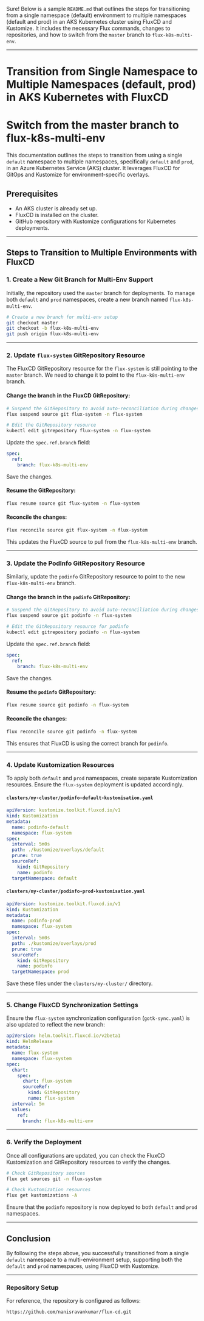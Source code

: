 Sure! Below is a sample `README.md` that outlines the steps for transitioning from a single namespace (default) environment to multiple namespaces (default and prod) in an AKS Kubernetes cluster using FluxCD and Kustomize. It includes the necessary Flux commands, changes to repositories, and how to switch from the `master` branch to `flux-k8s-multi-env`.

---

# Transition from Single Namespace to Multiple Namespaces (default, prod) in AKS Kubernetes with FluxCD
# Switch from the master branch to flux-k8s-multi-env

This documentation outlines the steps to transition from using a single `default` namespace to multiple namespaces, specifically `default` and `prod`, in an Azure Kubernetes Service (AKS) cluster. It leverages FluxCD for GitOps and Kustomize for environment-specific overlays.

## **Prerequisites**

- An AKS cluster is already set up.
- FluxCD is installed on the cluster.
- GitHub repository with Kustomize configurations for Kubernetes deployments.

---

## **Steps to Transition to Multiple Environments with FluxCD**

### 1. **Create a New Git Branch for Multi-Env Support**
Initially, the repository used the `master` branch for deployments. To manage both `default` and `prod` namespaces, create a new branch named `flux-k8s-multi-env`.

```bash
# Create a new branch for multi-env setup
git checkout master
git checkout -b flux-k8s-multi-env
git push origin flux-k8s-multi-env
```

---

### 2. **Update `flux-system` GitRepository Resource**
The FluxCD GitRepository resource for the `flux-system` is still pointing to the `master` branch. We need to change it to point to the `flux-k8s-multi-env` branch.

#### Change the branch in the FluxCD GitRepository:

```bash
# Suspend the GitRepository to avoid auto-reconciliation during changes
flux suspend source git flux-system -n flux-system

# Edit the GitRepository resource
kubectl edit gitrepository flux-system -n flux-system
```

Update the `spec.ref.branch` field:

```yaml
spec:
  ref:
    branch: flux-k8s-multi-env
```

Save the changes.

#### Resume the GitRepository:

```bash
flux resume source git flux-system -n flux-system
```

#### Reconcile the changes:

```bash
flux reconcile source git flux-system -n flux-system
```

This updates the FluxCD source to pull from the `flux-k8s-multi-env` branch.

---

### 3. **Update the PodInfo GitRepository Resource**
Similarly, update the `podinfo` GitRepository resource to point to the new `flux-k8s-multi-env` branch.

#### Change the branch in the `podinfo` GitRepository:

```bash
# Suspend the GitRepository to avoid auto-reconciliation during changes
flux suspend source git podinfo -n flux-system

# Edit the GitRepository resource for podinfo
kubectl edit gitrepository podinfo -n flux-system
```

Update the `spec.ref.branch` field:

```yaml
spec:
  ref:
    branch: flux-k8s-multi-env
```

Save the changes.

#### Resume the `podinfo` GitRepository:

```bash
flux resume source git podinfo -n flux-system
```

#### Reconcile the changes:

```bash
flux reconcile source git podinfo -n flux-system
```

This ensures that FluxCD is using the correct branch for `podinfo`.

---

### 4. **Update Kustomization Resources**

To apply both `default` and `prod` namespaces, create separate Kustomization resources. Ensure the `flux-system` deployment is updated accordingly.

#### `clusters/my-cluster/podinfo-default-kustomisation.yaml`
```yaml
apiVersion: kustomize.toolkit.fluxcd.io/v1
kind: Kustomization
metadata:
  name: podinfo-default
  namespace: flux-system
spec:
  interval: 5m0s
  path: ./kustomize/overlays/default
  prune: true
  sourceRef:
    kind: GitRepository
    name: podinfo
  targetNamespace: default
```

#### `clusters/my-cluster/podinfo-prod-kustomisation.yaml`
```yaml
apiVersion: kustomize.toolkit.fluxcd.io/v1
kind: Kustomization
metadata:
  name: podinfo-prod
  namespace: flux-system
spec:
  interval: 5m0s
  path: ./kustomize/overlays/prod
  prune: true
  sourceRef:
    kind: GitRepository
    name: podinfo
  targetNamespace: prod
```

Save these files under the `clusters/my-cluster/` directory.

---

### 5. **Change FluxCD Synchronization Settings**

Ensure the `flux-system` synchronization configuration (`gotk-sync.yaml`) is also updated to reflect the new branch:

```yaml
apiVersion: helm.toolkit.fluxcd.io/v2beta1
kind: HelmRelease
metadata:
  name: flux-system
  namespace: flux-system
spec:
  chart:
    spec:
      chart: flux-system
      sourceRef:
        kind: GitRepository
        name: flux-system
  interval: 5m
  values:
    ref:
      branch: flux-k8s-multi-env
```

---

### 6. **Verify the Deployment**

Once all configurations are updated, you can check the FluxCD Kustomization and GitRepository resources to verify the changes.

```bash
# Check GitRepository sources
flux get sources git -n flux-system

# Check Kustomization resources
flux get kustomizations -A
```

Ensure that the `podinfo` repository is now deployed to both `default` and `prod` namespaces.

---

## **Conclusion**

By following the steps above, you successfully transitioned from a single `default` namespace to a multi-environment setup, supporting both the `default` and `prod` namespaces, using FluxCD with Kustomize.

---

### **Repository Setup**
For reference, the repository is configured as follows:

```plaintext
https://github.com/nanisravankumar/flux-cd.git
```
